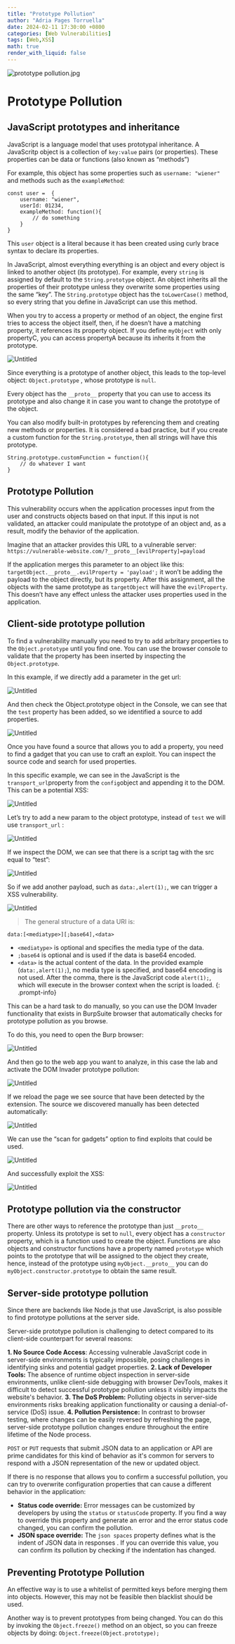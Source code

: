 ```yaml
---
title: "Prototype Pollution"
author: "Adria Pages Torruella"
date: 2024-02-11 17:30:00 +0800
categories: [Web Vulnerabilities]
tags: [Web,XSS]
math: true
render_with_liquid: false
---
```

![prototype pollution.jpg](/img/posts/ProtoPoll/prototype_pollution.jpg)
# Prototype Pollution
## JavaScript prototypes and inheritance

JavaScript is a language model that uses prototypal inheritance. A JavaScritp object is a collection of `key:value` pairs (or properties). These properties can be data  or functions (also known as “methods”)

For example, this object has some properties such as `username: "wiener"` and methods such as the `exampleMethod`: 

```
const user =  {
    username: "wiener",
    userId: 01234,
    exampleMethod: function(){
        // do something
    }
}
```

This `user` object is a literal because it has been created using curly brace syntax to declare its properties. 

In JavaScript, almost everything everything is an object and every object is linked to another object (its prototype). For example, every `string` is assigned by default to the `String.prototype` object. An object inherits all the properties of their prototype unless they overwrite some properties using the same “key”. The `String.prototype` object has the `toLowerCase()` method, so every string that you define in JavaScript can use this method. 

 When you try to access a property or method of an object, the engine first tries to access the object itself, then, if he doesn’t have a matching property, it references its property object. If you define `myObject` with only propertyC, you can access propertyA because its inherits it from the prototype. 

![Untitled](/img/posts/ProtoPoll/Untitled.svg)

Since everything is a prototype of another object, this leads to the top-level object: `Object.prototype` , whose prototype is `null`. 

Every object has the `__proto__` property that you can use to access its prototype and also change it in case you want to change the prototype of the object. 

You can also modify built-in prototypes by referencing them and creating new methods or properties. It is considered a bad practice, but if you create a custom function for the `String.prototype`, then all strings will have this prototype. 

```
String.prototype.customFunction = function(){
    // do whatever I want
}
```

## Prototype Pollution

This vulnerability occurs when the application processes input from the user and constructs objects based on that input. If this input is not validated, an attacker could manipulate the prototype of an object and, as a result, modify the behavior of the application. 

Imagine that an attacker provides this URL to a vulnerable server: `https://vulnerable-website.com/?__proto__[evilProperty]=payload`

If the application merges this parameter to an object like this: 
`targetObject.__proto__.evilProperty = 'payload';` it won’t be adding the payload to the object directly, but its property. After this assignment, all the objects with the same prototype as `targetObject` will have the `evilProperty`. This doesn’t have any effect unless the attacker uses properties used in the application. 

## Client-side prototype pollution

To find a vulnerability manually you need to try to add arbritary properties to the `Object.prototype` until you find one. You can use the browser console to validate that the property has been inserted by inspecting the `Object.prototype`. 

In this example, if we directly add a parameter in the get url:

![Untitled](/img/posts/ProtoPoll/Untitled.png)

And then check the Object.prototype object in the Console, we can see that the `test` property has been added, so we identified a source to add properties. 

![Untitled](/img/posts/ProtoPoll/Untitled%201.png)

Once you have found a source that allows you to add a property, you need to find a gadget that you can use to craft an exploit. You can inspect the source code and search for used properties. 

In this specific example, we can see in the JavaScript is the `transport_url`property from the `config`object and appending it to the DOM. This can be a potential XSS: 

![Untitled](/img/posts/ProtoPoll/Untitled%202.png)

Let’s try to add a new param to the object prototype, instead of `test` we will use `transport_url` :

![Untitled](/img/posts/ProtoPoll/Untitled%203.png)

If we inspect the DOM, we can see that there is a script tag with the src equal to “test”: 

![Untitled](/img/posts/ProtoPoll/Untitled%204.png)

So if we add another payload, such as `data:,alert(1);`, we can trigger a XSS vulnerability. 

![Untitled](/img/posts/ProtoPoll/Untitled%205.png)


>The general structure of a data URI is:
```
data:[<mediatype>][;base64],<data>
```
- `<mediatype>` is optional and specifies the media type of the data.
- `;base64` is optional and is used if the data is base64 encoded.
- `<data>` is the actual content of the data.
In the provided example (`data:,alert(1);`), no media type is specified, and base64 encoding is not used. After the comma, there is the JavaScript code `alert(1);`, which will execute in the browser context when the script is loaded.
{: .prompt-info}

This can be a hard task to do manually, so you can use the DOM Invader functionality that exists in BurpSuite browser that automatically checks for prototype pollution as you browse.

To do this, you need to open the Burp browser: 

![Untitled](/img/posts/ProtoPoll/Untitled%206.png)

And then go to the web app you want to analyze, in this case the lab and activate the DOM Invader prototype pollution: 

![Untitled](/img/posts/ProtoPoll/Untitled%207.png)

If we reload the page we see source that have been detected by the extension. The source we discovered manually has been detected automatically: 

![Untitled](/img/posts/ProtoPoll/Untitled%208.png)

We can use the “scan for gadgets” option to find exploits that could be used. 

![Untitled](/img/posts/ProtoPoll/Untitled%209.png)

And successfully exploit the XSS: 

![Untitled](/img/posts/ProtoPoll/Untitled%2010.png)

## Prototype pollution via the constructor

There are other ways to reference the prototype than just `__proto__` property.  Unless its prototype is set to `null`, every object has a `constructor` property, which is a function used to create the object. Functions are also objects and constructor functions have a property named `prototype` which points to the prototype that will be assigned to the object they create, hence, instead of the prototype using `myObject.__proto__` you can do  `myObject.constructor.prototype` to obtain the same result. 

## Server-side prototype pollution

Since there are backends like Node.js that use JavaScript, is also possible to find prototype pollutions at the server side. 

Server-side prototype pollution is challenging to detect compared to its client-side counterpart for several reasons:

**1. No Source Code Access**: Accessing vulnerable JavaScript code in server-side environments is typically impossible, posing challenges in identifying sinks and potential gadget properties.
**2. Lack of Developer Tools:** The absence of runtime object inspection in server-side environments, unlike client-side debugging with browser DevTools, makes it difficult to detect successful prototype pollution unless it visibly impacts the website's behavior.
**3. The DoS Problem:** Polluting objects in server-side environments risks breaking application functionality or causing a denial-of-service (DoS) issue.
**4. Pollution Persistence:** In contrast to browser testing, where changes can be easily reversed by refreshing the page, server-side prototype pollution changes endure throughout the entire lifetime of the Node process.

`POST` or `PUT` requests that submit JSON data to  an application or API are prime candidates for this kind of behavior as it's common for servers to respond with a JSON representation of the new or updated object.

If there is no response that allows you to confirm a successful pollution, you can try to overwrite configuration properties that can cause a different behavior in the application: 

- **Status code override:** Error messages can be customized by developers by using the `status` or `statusCode` property. If you find a way to override this property and generate an error and the error status code changed, you can confirm the pollution.
- **JSON space override:** The `json spaces` property defines what is the indent of JSON data in responses . If you can override this value, you can confirm its pollution by checking if the indentation has changed.

## Preventing Prototype Pollution

An effective way is to use a whitelist of permitted keys before merging them into objects. However, this may not be feasible then blacklist should be used. 

Another way is to prevent prototypes from being changed. You can do this by invoking the `Object.freeze()` method on an object, so you can freeze objects by doing: `Object.freeze(Object.prototype);`
